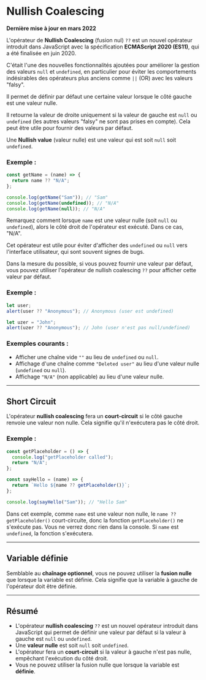 # Nullish Coalescing

**Dernière mise à jour en mars 2022**

L'opérateur de **Nullish Coalescing** (fusion nul) `??` est un nouvel opérateur introduit dans JavaScript avec la spécification **ECMAScript 2020 (ES11)**, qui a été finalisée en juin 2020.

C'était l'une des nouvelles fonctionnalités ajoutées pour améliorer la gestion des valeurs `null` et `undefined`, en particulier pour éviter les comportements indésirables des opérateurs plus anciens comme `||` (OR) avec les valeurs "falsy".

Il permet de définir par défaut une certaine valeur lorsque le côté gauche est une valeur nulle.

Il retourne la valeur de droite uniquement si la valeur de gauche est `null` ou `undefined` (les autres valeurs "falsy" ne sont pas prises en compte). Cela peut être utile pour fournir des valeurs par défaut.

Une **Nullish value** (valeur nulle) est une valeur qui est soit `null` soit `undefined`.

### Exemple :
```javascript
const getName = (name) => {
  return name ?? "N/A";
};

console.log(getName("Sam")); // "Sam"
console.log(getName(undefined)); // "N/A"
console.log(getName(null)); // "N/A"
```

Remarquez comment lorsque `name` est une valeur nulle (soit `null` ou `undefined`), alors le côté droit de l'opérateur est exécuté. Dans ce cas, "N/A".

Cet opérateur est utile pour éviter d'afficher des `undefined` ou `null` vers l'interface utilisateur, qui sont souvent signes de bugs.

Dans la mesure du possible, si vous pouvez fournir une valeur par défaut, vous pouvez utiliser l'opérateur de nullish coalescing `??` pour afficher cette valeur par défaut.

### Exemple :
```javascript
let user;
alert(user ?? "Anonymous"); // Anonymous (user est undefined)

let uzer = "John";
alert(uzer ?? "Anonymous"); // John (user n'est pas null/undefined)
```

### Exemples courants :
- Afficher une chaîne vide `""` au lieu de `undefined` ou `null`.
- Affichage d'une chaîne comme `"Deleted user"` au lieu d'une valeur nulle (`undefined` ou `null`).
- Affichage `"N/A"` (non applicable) au lieu d'une valeur nulle.

---

## Short Circuit

L'opérateur **nullish coalescing** fera un **court-circuit** si le côté gauche renvoie une valeur non nulle. Cela signifie qu'il n'exécutera pas le côté droit.

### Exemple :
```javascript
const getPlaceholder = () => {
  console.log("getPlaceholder called");
  return "N/A";
};

const sayHello = (name) => {
  return `Hello ${name ?? getPlaceholder()}`;
};

console.log(sayHello("Sam")); // "Hello Sam"
```

Dans cet exemple, comme `name` est une valeur non nulle, le `name ?? getPlaceholder()` court-circuite, donc la fonction `getPlaceholder()` ne s'exécute pas. Vous ne verrez donc rien dans la console. Si `name` est `undefined`, la fonction s'exécutera.

---

## Variable définie

Semblable au **chaînage optionnel**, vous ne pouvez utiliser la **fusion nulle** que lorsque la variable est définie. Cela signifie que la variable à gauche de l'opérateur doit être définie.

---

## Résumé

- L'opérateur **nullish coalescing** `??` est un nouvel opérateur introduit dans JavaScript qui permet de définir une valeur par défaut si la valeur à gauche est `null` ou `undefined`.
- Une **valeur nulle** est soit `null` soit `undefined`.
- L'opérateur fera un **court-circuit** si la valeur à gauche n'est pas nulle, empêchant l'exécution du côté droit.
- Vous ne pouvez utiliser la fusion nulle que lorsque la variable est **définie**.
```
